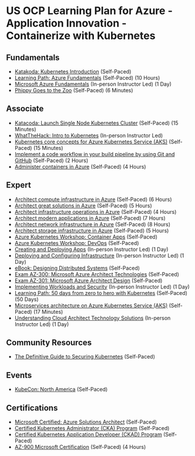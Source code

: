 # US OCP Learning Plan for Azure - Application Innovation - Containerize with Kubernetes

## Fundamentals

* [Katakoda: Kubernetes Introduction](https://www.katacoda.com/) (Self-Paced)
* [Learning Path: Azure Fundamentals](https://docs.microsoft.com/en-us/learn/paths/azure-fundamentals/) (Self-Paced) (10 Hours)
* [Microsoft Azure Fundamentals](https://www.microsoft.com/learning/course.aspx?cid=AZ-900T01) (In-person Instructor Led) (1 Day)
* [Phippy Goes to the Zoo](https://azure.microsoft.com/mediahandler/files/resourcefiles/phippy-goes-to-the-zoo/Phippy%20Goes%20To%20The%20Zoo_MSFTonline.pdf) (Self-Paced) (6 Minutes)

## Associate

* [Katacoda: Launch Single Node Kubernetes Cluster](https://www.katacoda.com/courses/kubernetes/launch-single-node-cluster) (Self-Paced) (15 Minutes)
* [WhatTheHack: Intro to Kubernetes](https://github.com/microsoft/WhatTheHack/tree/master/001-IntroToKubernetes) (In-person Instructor Led)
* [Kubernetes core concepts for Azure Kubernetes Service (AKS)](https://docs.microsoft.com/en-us/azure/aks/concepts-clusters-workloads) (Self-Paced) (15 Minutes)
* [Implement a code workflow in your build pipeline by using Git and GitHub](https://docs.microsoft.com/en-us/learn/modules/implement-code-workflow/) (Self-Paced) (2 Hours)
* [Administer containers in Azure](https://docs.microsoft.com/en-us/learn/paths/administer-containers-in-azure/) (Self-Paced) (4 Hours)

## Expert

* [Architect compute infrastructure in Azure](https://docs.microsoft.com/en-us/learn/paths/architect-compute-infrastructure/) (Self-Paced) (6 Hours)
* [Architect great solutions in Azure](https://docs.microsoft.com/en-us/learn/paths/architect-great-solutions-in-azure/) (Self-Paced) (5 Hours)
* [Architect infrastructure operations in Azure](https://docs.microsoft.com/en-us/learn/paths/architect-infrastructure-operations/) (Self-Paced) (4 Hours)
* [Architect modern applications in Azure](https://docs.microsoft.com/en-us/learn/paths/architect-modern-apps/) (Self-Paced) (7 Hours)
* [Architect network infrastructure in Azure](https://docs.microsoft.com/en-us/learn/paths/architect-network-infrastructure/) (Self-Paced) (8 Hours)
* [Architect storage infrastructure in Azure](https://docs.microsoft.com/en-us/learn/paths/architect-storage-infrastructure/) (Self-Paced) (5 Hours)
* [Azure Kubernetes Workshop: Container Apps](http://aksworkshop.io/) (Self-Paced)
* [Azure Kubernetes Workshop: DevOps](https://devsecops.aksworkshop.io/) (Self-Paced)
* [Creating and Deploying Apps](https://www.microsoft.com/learning/course.aspx?cid=AZ-300T04) (In-person Instructor Led) (1 Day)
* [Deploying and Configuring Infrastructure](https://www.microsoft.com/learning/course.aspx?cid=AZ-300T01) (In-person Instructor Led) (1 Day)
* [eBook: Designing Distributed Systems](https://azure.microsoft.com/en-us/resources/designing-distributed-systems/) (Self-Paced)
* [Exam AZ-300: Microsoft Azure Architect Technologies](https://docs.microsoft.com/en-us/learn/certifications/exams/az-300?wt.mc_id=learningredirect_certs-web-wwl) (Self-Paced)
* [Exam AZ-301: Microsoft Azure Architect Design](https://docs.microsoft.com/en-us/learn/certifications/exams/az-301?wt.mc_id=learningredirect_certs-web-wwl) (Self-Paced)
* [Implementing Workloads and Security](https://www.microsoft.com/learning/course.aspx?cid=AZ-300T02) (In-person Instructor Led) (1 Day)
* [Learning Path: 50 days from zero to hero with Kubernetes](https://azure.microsoft.com/mediahandler/files/resourcefiles/kubernetes-learning-path/Kubernetes%20Learning%20Path_Version%202.0.pdf) (Self-Paced) (50 Days)
* [Microservices architecture on Azure Kubernetes Service (AKS)](https://docs.microsoft.com/en-us/azure/architecture/reference-architectures/microservices/aks) (Self-Paced) (17 Minutes)
* [Understanding Cloud Architect Technology Solutions](https://www.microsoft.com/learning/course.aspx?cid=AZ-300T03) (In-person Instructor Led) (1 Day)

## Community Resources

* [The Definitive Guide to Securing Kubernetes](https://info.aquasec.com/securing_kubernetes) (Self-Paced)

## Events

* [KubeCon: North America](https://events19.linuxfoundation.org/events/kubecon-cloudnativecon-north-america-2019/) (Self-Paced)

## Certifications

* [Microsoft Certified: Azure Solutions Architect](https://docs.microsoft.com/en-us/learn/certifications/azure-solutions-architect) (Self-Paced)
* [Certified Kubernetes Administrator (CKA) Program](https://www.cncf.io/certification/cka/) (Self-Paced)
* [Certified Kubernetes Application Developer (CKAD) Program](https://www.cncf.io/certification/ckad/) (Self-Paced)
* [AZ-900 Microsoft Certification](https://docs.microsoft.com/en-us/learn/certifications/exams/az-900) (Self-Paced) (4 Hours)
